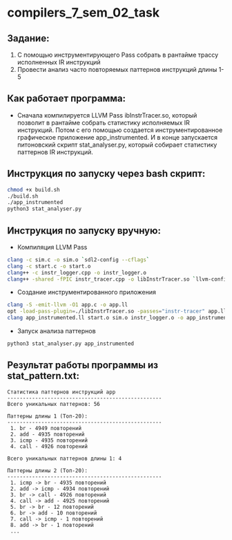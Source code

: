# compilers_7_sem_02_task
## Задание: 
  1. С помощью инструментирующего Pass собрать в рантайме трассу исполненных IR инструкций
  2. Провести анализ часто повторяемых паттернов инструкций длины 1-5

## Как работает программа:
- Сначала компилируется LLVM Pass ibInstrTracer.so, который позволит в рантайме собрать статистику исполняемых IR инструкций. Потом с его помощью создается инструментированное графическое приложение app_instrumented. И в конце запускается питоновский скрипт stat_analyser.py, который собирает статистику паттернов IR инструкций.


## Инструкция по запуску через bash скрипт:

```bash
chmod +x build.sh
./build.sh
./app_instrumented
python3 stat_analyser.py
```

## Инструкция по запуску вручную:
  - Компиляция LLVM Pass
```bash
clang -c sim.c -o sim.o `sdl2-config --cflags`
clang -c start.c -o start.o
clang++ -c instr_logger.cpp -o instr_logger.o
clang++ -shared -fPIC instr_tracer.cpp -o libInstrTracer.so `llvm-config --cxxflags --ldflags --libs core support`
```  
  - Создание инструментированного приложения
```bash
clang -S -emit-llvm -O1 app.c -o app.ll
opt -load-pass-plugin=./libInstrTracer.so -passes="instr-tracer" app.ll -o app_instrumented.ll
clang app_instrumented.ll start.o sim.o instr_logger.o -o app_instrumented `sdl2-config --libs` -lstdc++

```   
  - Запуск анализа паттернов
```bash
python3 stat_analyser.py app_instrumented
```   

## Результат работы программы из stat_pattern.txt:
```
Статистика паттернов инструкций app
--------------------------------------------------
Всего уникальных паттернов: 56

Паттерны длины 1 (Топ-20):
--------------------------------------------------
 1. br - 4949 повторений
 2. add - 4935 повторений
 3. icmp - 4935 повторений
 4. call - 4926 повторений

Всего уникальных паттернов длины 1: 4

Паттерны длины 2 (Топ-20):
--------------------------------------------------
 1. icmp -> br - 4935 повторений
 2. add -> icmp - 4934 повторений
 3. br -> call - 4926 повторений
 4. call -> add - 4925 повторений
 5. br -> br - 12 повторений
 6. br -> add - 10 повторений
 7. call -> icmp - 1 повторений
 8. add -> br - 1 повторений
 ...
```   